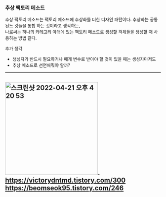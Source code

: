 ### 추상 팩토리 메소드  

추상 팩토리 메소드는 팩토리 메소드에 추상화를 더한 디자인 패턴이다.
추상화는 공통된느 것들을 통합 하는 것이라고 생각하는,  
나로써는 하나의 카테고리 아래에 있는 팩토리 메소드로 생성할 객체들을 생성할 때 사용하는 방법 같다.

추가 생각  
+ 생성자가 반드시 필요하거나 매개 변수로 받아야 할 것이 있을 때는 생성자마저도   
+ 추상 메소드로 선언해줘야 할까?

----


<img width="300" alt="스크린샷 2022-04-21 오후 4 20 53" src="https://user-images.githubusercontent.com/80697064/164397562-c1e1f026-0357-4976-b34f-d676b563f96a.png">.  
https://victorydntmd.tistory.com/300  
https://beomseok95.tistory.com/246
----

